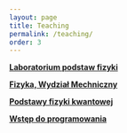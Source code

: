 ```yaml
---
layout: page
title: Teaching
permalink: /teaching/
order: 3
---
```


[**Laboratorium podstaw fizyki**](/teaching/LPF)

[**Fizyka, Wydział Mechniczny**](/teaching/Fizyka)

[**Podstawy fizyki kwantowej**](/teaching/QuantumMechanics)

[**Wstęp do programowania**](/teaching/Programming)
